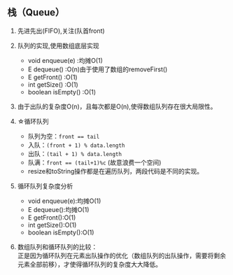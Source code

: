栈（Queue）
---
1. 先进先出(FIFO),关注(队首front)
2. 队列的实现,使用数组底层实现
    - void  enqueue(e)  :均摊O(1)  
    - E dequeue()       :O(n)由于使用了数组的removeFirst()  
    - E getFront()      :O(1)
    - int getSize()     :O(1)
    - boolean isEmpty() :O(1)
    
3. 由于出队的复杂度O(n)，且每次都是O(n),使得数组队列存在很大局限性。
4. ☆循环队列
    - 队列为空：`front == tail`
    - 入队：`(front + 1) % data.length`
    - 出队：`(tail + 1) % data.length`
    - 队满：`front == (tail+1)%c` (故意浪费一个空间)
    - resize和toString操作都是在遍历队列，两段代码是不同的实现。
    
5. 循环队列复杂度分析
    - void enqueue(e):均摊O(1)
    - E dequeue():均摊O(1)
    - E getFront():O(1)
    - int getSize():O(1)
    - boolean isEmpty():O(1)
    
6. 数组队列和循环队列的比较：  
    正是因为循环队列在元素出队操作的优化（数组队列的出队操作，需要将剩余元素全部前移），才使得循环队列的复杂度大大降低。